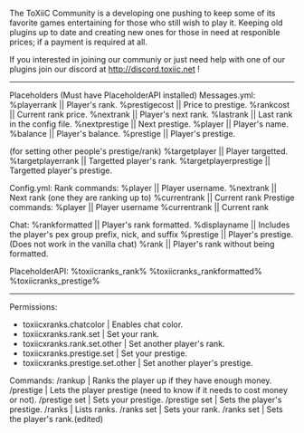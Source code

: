 The ToXiiC Community is a developing one pushing to keep some of its favorite games entertaining for those
who still wish to play it. Keeping old plugins up to date and creating new ones for those in need
at responible prices; if a payment is required at all.

If you interested in joining our communiy or just need help with one of our plugins
join our discord at 
http://discord.toxiic.net !

---------------------------------------------------------------------------------
Placeholders (Must have PlaceholderAPI installed)
Messages.yml:
%playerrank || Player's rank.
%prestigecost || Price to prestige.
%rankcost || Current rank price.
%nextrank || Player's next rank.
%lastrank || Last rank in the config file.
%nextprestige || Next prestige.
%player || Player's name.
%balance || Player's balance.
%prestige || Player's prestige.

(for setting other people's prestige/rank)
%targetplayer || Player targetted.
%targetplayerrank || Targetted player's rank.
%targetplayerprestige || Targetted player's prestige.

Config.yml:
Rank commands:
%player || Player username.
%nextrank || Next rank (one they are ranking up to)
%currentrank || Current rank
Prestige commands:
%player || Player username
%currentrank || Current rank

Chat:
%rankformatted || Player's rank formatted.
%displayname || Includes the player's pex group prefix, nick, and suffix
%prestige || Player's prestige. (Does not work in the vanilla chat)
%rank || Player's rank without being formatted.

PlaceholderAPI:
%toxiicranks_rank%
%toxiicranks_rankformatted%
%toxiicranks_prestige%

---------------------------------------------------------------------------------
Permissions:
- toxiicxranks.chatcolor | Enables chat color.
- toxiicxranks.rank.set | Set your rank.
- toxiicxranks.rank.set.other | Set another player's rank.
- toxiicxranks.prestige.set | Set your prestige.
- toxiicxranks.prestige.set.other | Set another player's prestige.

Commands:
/rankup | Ranks the player up if they have enough money.
/prestige | Lets the player prestige (need to know if it needs to cost money or not).
/prestige set <number> | Sets your prestige.
/prestige set <player> <number> | Sets the player's prestige.
/ranks | Lists ranks.
/ranks set <character> | Sets your rank.
/ranks set <player> <character> | Sets the player's rank.(edited)
